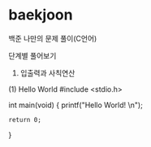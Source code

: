 # baekjoon
백준 나만의 문제 풀이(C언어)

단계별 풀어보기

1. 입출력과 사칙연산

(1) Hello World
#include <stdio.h>

int main(void)
{
    printf("Hello World! \n");

    return 0;
}
